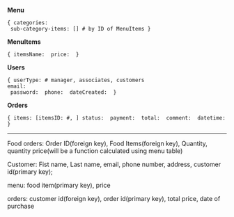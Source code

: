 **Menu**

`{
    categories: `<br>`
    sub-category-items: [] # by ID of MenuItems
}`

**MenuItems**

`{
    itemsName: 
    price: 
}`

**Users**

`{
    userType: # manager, associates, customers `<br>`
    email: `<br>`
    password: 
    phone: 
    dateCreated: 
}`

**Orders**

`{
    items: [itemsID: #, ]
    status: 
    payment: 
    total: 
    comment: 
    datetime: 
}`

----
Food orders: 
Order ID(foreign key), Food Items(foreign key), Quantity, quantity price(will be a function calculated using menu table)

Customer:
Fist name, Last name, email, phone number, address, customer id(primary key);

menu:
food item(primary key), price

orders:
customer id(foreign key), order id(primary key), total price, date of purchase


